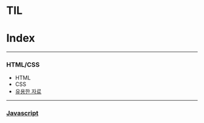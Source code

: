 # TIL 

<h1>Index</h1>
<hr>
<h3>HTML/CSS</h3>
    <ul>
        <li>HTML</li>
        <li>CSS</li>
        <li><a href src="https://github.com/ineee199105/TIL/tree/main/HTML_CSS/%EC%9C%A0%EC%9A%A9%ED%95%9C%20%EC%9E%90%EB%A3%8C">유용한 자료</li>
    </ul>
<hr>
<h3>Javascript</h3>